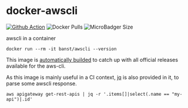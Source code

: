 # docker-awscli

[![Github Action](https://github.com/b4nst/docker-awscli/workflows/deploy/badge.svg)](https://github.com/b4nst/docker-awscli/actions?workflow=deploy)
![Docker Pulls](https://img.shields.io/docker/pulls/banst/awscli.svg?label=pulls&logo=docker&style=flat-square)
![MicroBadger Size](https://img.shields.io/microbadger/image-size/banst/awscli.svg?style=flat-square)

awscli in a container

```shell
docker run --rm -it banst/awscli --version
```

This image is [automatically builded](https://github.com/BastienAr/docker-awscli/actions) to catch up with all official releases available for the aws-cli.

As this image is mainly useful in a CI context, [jq](https://stedolan.github.io/jq/) is also provided in it, to parse some awscli response.

```shell
aws apigateway get-rest-apis | jq -r '.items[]|select(.name == "my-api")|.id'
```
